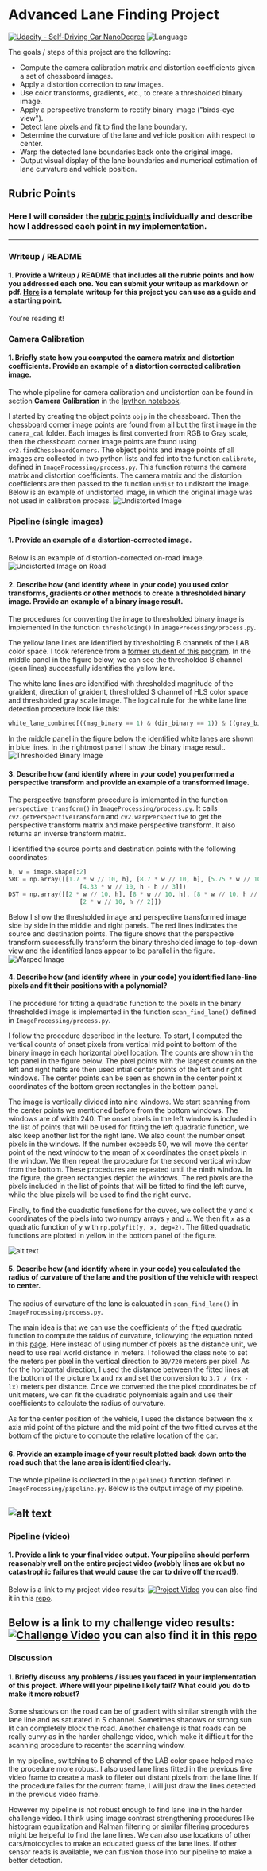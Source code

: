 # **Advanced Lane Finding Project**

[![Udacity - Self-Driving Car NanoDegree](https://s3.amazonaws.com/udacity-sdc/github/shield-carnd.svg)](http://www.udacity.com/drive)  ![Language](https://img.shields.io/badge/language-Python-green.svg)

The goals / steps of this project are the following:

* Compute the camera calibration matrix and distortion coefficients given a set of chessboard images.
* Apply a distortion correction to raw images.
* Use color transforms, gradients, etc., to create a thresholded binary image.
* Apply a perspective transform to rectify binary image ("birds-eye view").
* Detect lane pixels and fit to find the lane boundary.
* Determine the curvature of the lane and vehicle position with respect to center.
* Warp the detected lane boundaries back onto the original image.
* Output visual display of the lane boundaries and numerical estimation of lane curvature and vehicle position.

[//]: # (Image References)
[image1]: ./output_images/camera_calibration.png "Undistorted"
[image2]: ./output_images/pipeline_undistort.png "Undistorted Image on Road"
[image3]: ./output_images/thresholding.png "Thresholded Binary Image"
[image4]: ./output_images/perspective_transform.png "Warped Image"
[image5]: ./output_images/polynomial_fit.png "Fitted Polynomial"
[image6]: ./output_images/pipeline_output.png "Output"
[video1]: ./project_video.mp4 "Video"

## Rubric Points
### Here I will consider the [rubric points](https://review.udacity.com/#!/rubrics/571/view) individually and describe how I addressed each point in my implementation.

---

### Writeup / README

#### 1. Provide a Writeup / README that includes all the rubric points and how you addressed each one.  You can submit your writeup as markdown or pdf.  [Here](https://github.com/udacity/CarND-Advanced-Lane-Lines/blob/master/writeup_template.md) is a template writeup for this project you can use as a guide and a starting point.

You're reading it!

### Camera Calibration

#### 1. Briefly state how you computed the camera matrix and distortion coefficients. Provide an example of a distortion corrected calibration image.
The whole pipeline for camera calibration and undistortion can be found
in section **Camera Calibration** in the [Ipython notebook](Advanced%20Lane%20Finding%20Project.ipynb).

I started by creating the object points `objp` in the chessboard.
Then the chessboard corner image points are found from all but the first image
in the `camera_cal` folder.  Each images is first converted from RGB to Gray scale,
then the chessboard corner image points are found using `cv2.findChessboardCorners`.
The object points and image points of all images are collected in two python lists
and fed into the function `calibrate`, defined in `ImageProcessing/process.py`.
This function returns the camera matrix and distortion coefficients.
The camera matrix and the distortion coefficients are then passed to the function `undist` to undistort the image.
Below is an example of undistorted image, in which the original image was not used in calibration process.
![Undistorted Image][image1]

### Pipeline (single images)

#### 1. Provide an example of a distortion-corrected image.
Below is an example of distortion-corrected on-road image.
![Undistorted Image on Road][image2]

#### 2. Describe how (and identify where in your code) you used color transforms, gradients or other methods to create a thresholded binary image.  Provide an example of a binary image result.

The procedures for converting the image to thresholded binary image is implemented in the function `thresholding()` in `ImageProcessing/process.py`. 

The yellow lane lines are identified by thresholding B channels of the LAB color space. I took reference from a [former student of this program](https://github.com/jeremy-shannon/CarND-Advanced-Lane-Lines). In the middle panel in the figure below, we can see the thresholded B channel (geen lines) successfully identifies the yellow lane.

The white lane lines are identified with thresholded magnitude of the graident, direction of graident, thresholded S channel of HLS color space and thresholded gray scale image. 
The logical rule for the white lane line detection procedure look like this:
```python
white_lane_combined[((mag_binary == 1) & (dir_binary == 1)) & ((gray_binary == 1) | (s_binary == 1))] = 1
```
In the middle panel in the figure below the identified white lanes are shown in blue lines. 
In the rightmost panel I show the binary image result.
![Thresholded Binary Image][image3]

#### 3. Describe how (and identify where in your code) you performed a perspective transform and provide an example of a transformed image.

The perspective transform procedure is imlemented in the function `perspective_transform()` in `ImageProcessing/process.py`.  It calls `cv2.getPerspectiveTransform` and `cv2.warpPerspective` to get the perspective transform matrix and make perspective transform.  It also returns an inverse transform matrix.

I identified the source points and destination points with the following coordinates:
```python
h, w = image.shape[:2]
SRC = np.array([[1.7 * w // 10, h], [8.7 * w // 10, h], [5.75 * w // 10, h - h // 3], 
                    [4.33 * w // 10, h - h // 3]])
DST = np.array([[2 * w // 10, h], [8 * w // 10, h], [8 * w // 10, h // 2], 
                    [2 * w // 10, h // 2]])
```
Below I show the thresholded image and perspective transformed image side by side in the middle and right panels.  The red lines indicates the source and destination points.  The figure shows that the perspective transform successfully transform the binary thresholded image to top-down view and the identified lanes appear to be parallel in the figure.
![Warped Image][image4]

#### 4. Describe how (and identify where in your code) you identified lane-line pixels and fit their positions with a polynomial?

The procedure for fitting a quadratic function to the pixels in the binary thresholded image is implemented in the 
function `scan_find_lane()` defined in `ImageProcessing/process.py`.  

I follow the procedure described in the lecture. To start, I computed the vertical counts of onset pixels from 
vertical mid point to bottom of the binary image in each horizontal pixel location.
The counts are shown in the top panel in the figure below.  The pixel points with the largest counts on the left and
right halfs are then used intial center points of the left and right windows.  The center points can be seen as shown
in the center point x coordinates of the bottom green rectangles in the bottom panel.

The image is vertically divided into nine windows. We start scanning from the center points we mentioned before from
the bottom windows. The windows are of width 240.  The onset pixels in the left window is included in the list of points that will be
used for fitting the left quadratic function, we also keep another list for the right lane.  We also count the number
onset pixels in the windows. If the number exceeds 50, we will move the center point of the next window to the
mean of x coordinates the onset pixels in the window.  We then repeat the procedure for the second vertical window
from the bottom. These procedures are repeated until the ninth window.  In the figure, the green rectangles
depict the windows. The red pixels are the pixels included in the list of points that will be fitted to find the left
curve, while the blue pixels will be used to find the right curve.

Finally, to find the quadratic functions for the cuves, we collect the y and x coordinates of the pixels into
two numpy arrays `y` and `x`.  We then fit `x` as a quadratic function of `y` with `np.polyfit(y, x, deg=2)`. The fitted quadratic functions are plotted in yellow in the bottom panel of the figure.


![alt text][image5]

#### 5. Describe how (and identify where in your code) you calculated the radius of curvature of the lane and the position of the vehicle with respect to center.

The radius of curvature of the lane is calcuated in `scan_find_lane()` in `ImageProcessing/process.py`.  

The main idea is that we can use the coefficients of the fitted quadratic function to compute the raidus of curvature, followying the equation noted in this [page](https://www.intmath.com/applications-differentiation/8-radius-curvature.php).  Here instead of using number of pixels as the distance unit, we need to use real world distance in meters.  I followed the class note to set the meters per pixel in the vertical direction to `30/720` meters per pixel.  As for the horizontal direction, I used the distance between the fitted lines at the bottom of the picture `lx` and `rx` and set the conversion to `3.7 / (rx - lx)` meters per distance.  Once we converted the the pixel coordinates be of unit meters, we can fit the
quadratic polynomials again and use their coefficients to calculate the radius of curvature. 

As for the center position of the vehicle, I used the distance between  the x axis mid point of the picture 
and the mid point of the two fitted curves
at the bottom of the picture to compute the relative location of the car.

#### 6. Provide an example image of your result plotted back down onto the road such that the lane area is identified clearly.

The whole pipeline is collected in the `pipeline()`
function defined in `ImageProcessing/pipeline.py`.  Below is the output image of my pipeline.

![alt text][image6]
---

### Pipeline (video)

#### 1. Provide a link to your final video output.  Your pipeline should perform reasonably well on the entire project video (wobbly lines are ok but no catastrophic failures that would cause the car to drive off the road!).

Below is a link to my project video results:
[![Project Video](http://img.youtube.com/vi/opuoJeqBzUA/0.jpg)](https://youtu.be/opuoJeqBzUA")
you can also find it in this [repo](output_vides/project_video.mp4).

Below is a link to my challenge video results:
[![Challenge Video](http://img.youtube.com/vi/kRrMwEymS-0/0.jpg)](https://www.youtu.be/kRrMwEymS-0"")
you can also find it in this [repo](output_vides/challenge_video.mp4)
---

### Discussion

#### 1. Briefly discuss any problems / issues you faced in your implementation of this project.  Where will your pipeline likely fail?  What could you do to make it more robust?

Some shadows on the road can be of gradient with similar strength with the lane line and as saturated in S channel. Sometimes shadows or strong sun lit can completely block the road. Another challenge is that
roads can be really curvy as in the harder challenge video, which make it difficult for the scanning procedure to recenter the scanning window.  

In my pipeline, switching to B channel of the LAB color space helped make the procedure more robust.  I also used lane lines fitted in the previous five video frame to create a mask to fileter out distant pixels from the lane line.
If the procedure failes for the current frame, I will just draw the lines detected in the previous video frame.

However my pipeline is not robust enough to find lane line in the harder challenge video. I think using image contrast strengthening procedures like histogram equalization and Kalman filtering or similar filtering procedures might be helpeful to find the lane lines. We can also use locations of other cars/motocycles to make
an educated guess of the lane lines.  If other sensor reads is available, we can fushion those into our pipeline to make a better detection.
